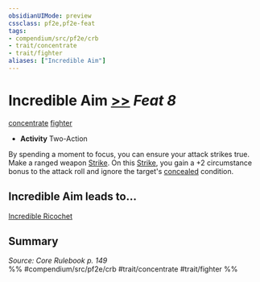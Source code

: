 ```yaml
---
obsidianUIMode: preview
cssclass: pf2e,pf2e-feat
tags:
- compendium/src/pf2e/crb
- trait/concentrate
- trait/fighter
aliases: ["Incredible Aim"]
---
```

# Incredible Aim  [>>](/rules/core-rulebook/chapter-9-playing-the-game.md#Actions "Two-Action") *Feat 8*  
[concentrate](/rules/traits/concentrate.md)  [fighter](/rules/traits/fighter.md)  

- **Activity** Two-Action

By spending a moment to focus, you can ensure your attack strikes true. Make a ranged weapon [Strike](/rules/actions/strike.md). On this [Strike](/rules/actions/strike.md), you gain a +2 circumstance bonus to the attack roll and ignore the target's [concealed](/rules/conditions.md#Concealed) condition.

## Incredible Aim leads to...

[Incredible Ricochet](/compendium/feats/incredible-ricochet.md)

## Summary

*Source: Core Rulebook p. 149*  
%% #compendium/src/pf2e/crb #trait/concentrate #trait/fighter %%
